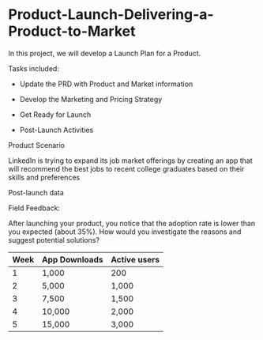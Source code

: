 # Product-Launch-Delivering-a-Product-to-Market


In this project, we will develop a Launch Plan for a Product.

Tasks included:

* Update the PRD with Product and Market information

* Develop the Marketing and Pricing Strategy

* Get Ready for Launch
 
* Post-Launch Activities

Product Scenario

LinkedIn is trying to expand its job market offerings by creating an app that will recommend the best jobs to recent college graduates based on their skills and preferences


Post-launch data

Field Feedback:

After launching your product, you notice that the adoption rate is lower than you expected (about 35%). How would you investigate the reasons and suggest potential solutions?

Week | App Downloads | Active users
-----|---------------|-------------
1	| 1,000	| 200
2	| 5,000	| 1,000
3	| 7,500	| 1,500
4	| 10,000 | 2,000
5	| 15,000 | 3,000
